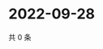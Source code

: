 # 2022-09-28

共 0 条

<!-- BEGIN WEIBO -->
<!-- 最后更新时间 Wed Sep 28 2022 06:19:30 GMT+0800 (China Standard Time) -->

<!-- END WEIBO -->
